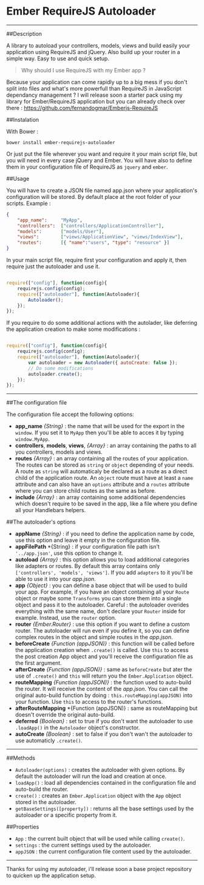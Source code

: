 Ember RequireJS Autoloader
==========================
___

##Description

A library to autoload your controllers, models, views and build easily your application using RequireJS and jQuery. Also build up your router in a simple way. Easy to use and quick setup.

> Why should I use RequireJS with my Ember app ?

Because your application can come rapidly up to a big mess if you don't split into files and what's more powerfull than RequireJS in JavaScript dependancy management ? I will release soon a starter pack using my library for Ember/RequireJS application but you can already check over there : https://github.com/fernandogmar/Emberjs-RequireJS


##Instalation

With Bower :

```
bower install ember-requirejs-autoloader
```

Or just put the file wherever you want and require it your main script file, but you will need in every case jQuery and Ember. You will have also to define them in your configuration file of RequireJS as `jquery` and `ember`.

##Usage

You will have to create a JSON file named app.json where your application's configuration will be stored. By default place at the root folder of your scripts. Example :

```json
{
	"app_name":     "MyApp",
	"controllers":  ["controllers/ApplicationController"],
	"models":       ["models/User"],
	"views":        ["views/ApplicationView", "views/IndexView"],
	"routes":       [{ "name":"users", "type": "resource" }]
}
```

In your main script file, require first your configuration and apply it, then require just the autoloader and use it.

```javascript

require(["config"], function(config){
    requirejs.config(config);
    require(["autoloader"], function(Autoloader){
        Autoloader();
    });
});

```

If you require to do some additional actions with the autolader, like deferring the application creation to make some modifications :

```javascript

require(["config"], function(config){
    requirejs.config(config);
    require(["autoloader"], function(Autoloader){
        var autoloader = new Autoloader({ autoCreate: false });
        // Do some modifications
        autoloader.create();
    });
});

```

___

##The configuration file

The configuration file accept the following options:
- **app_name** *{String}* : the name that will be used for the export in the `window`. If you set it to `MyApp` then you'll be able to acces it by typing `window.MyApp`.
- **controllers**, **models**, **views**, *{Array}* : an array containing the paths to all you controllers, models and views.
- **routes** *{Array}* : an array containing all the routes of your application. The routes can be stored as `string` or `object` depending of your needs. A route as `string` will automaticaly be declared as a route as a direct child of the application route. An `object` route must have at least a `name` attribute and can also have an `options` attribute and a `routes` attribute where you can store child routes as the same as before.
- **include** *{Array}* : an array containing some additional dependencies which doesn't require to be saved in the app, like a file where you define all your Handlebars helpers.

##The autoloader's options

- **appName** *{String}* : if you need to define the application name by code, use this option and leave it empty in the configuration file.
- **appFilePath** *{String} : if your configuration file path isn't `'../app.json'`, use this option to change it.
- **autoload** *{Array}* : this option allows you to load additional categories like adapters or routes. By default this array contains only `['controllers', 'models', 'views']`. If you add `adapters` to it you'll be able to use it into your *app.json*.
- **app** *{Object}* : you can define a base object that will be used to build your app. For example, if you have an object containing all your `Route` object or maybe some `Transforms` you can store them into a single object and pass it to the autoloader. Careful : the autoloader overides everything with the same name, don't declare your `Router` inside for example. Instead, use the `router` option.
- **router** *{Ember.Router}* : use this option if you want to define a custom router. The autoloader will run even if you define it, so you can define complex routes in the object and simple routes in the *app.json*.
- **beforeCreate** *{Function (appJSON)}* : this function will be called before the application creation when `.create()` is called. Use `this` to access the post creation App object and you'll receive the configuration file as the first argument.
- **afterCreate** *{Function (appJSON)}* : same as `beforeCreate` but ater the use of `.create()` and `this` will return you the `Ember.Application` object.
- **routeMapping** *{Function (appJSON)}* : the function used to auto-build the router. It will receive the content of the *app.json*. You can call the original auto-build function by doing : `this.routeMapping(appJSON)` into your function. Use `this` to access to the router's functions.
- **afterRouteMapping** *{Function (appJSON)} : same as routeMapping but doesn't override the original auto-build.
- **deferred** *{Boolean}* : set to true if you don't want the autoloader to use `.loadApp()` in the `Autoloader` object's constructor.
- **autoCreate** *{Boolean}* : set to false if you don't wan't the autoloader to use automaticly `.create()`.

___

##Methods

- `Autoloader(options)` : creates the autoloader with given options. By default the autoloader will run the load and creation at once.
- `loadApp()` : load all dependencies contained in the configuration file and auto-build the router.
- `create()` : creates an `Ember.Application` object with the `App` object stored in the autoloader.
- `getBaseSettings([property])` : returns all the base settings used by the autoloader or a specific property from it.

##Properties

- `App` : the current built object that will be used while calling `create()`.
- `settings` : the current settings used by the autoloader.
- `appJSON` : the current configuration file content used by the autoloader.

___

Thanks for using my autoloader, i'll release soon a base project repository to quicken up the application setup.